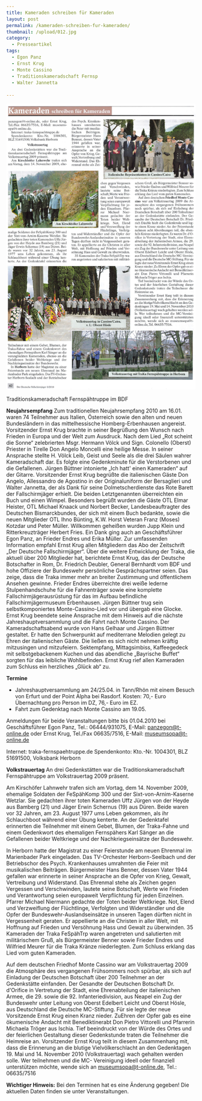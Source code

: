 ```yaml
---
title: Kameraden schreiben für Kameraden
layout: post
permalink: /kameraden-schreiben-fur-kameraden/
thumbnail: /upload/012.jpg
category:
  - Presseartikel
tags:
  - Egon Panz
  - Ernst Krug
  - Monte Cassino
  - Traditionskameradschaft Fernsp
  - Walter Jannetta

---
```


[![](/upload/02.jpg)](/upload/02.jpg)

Traditionskameradschaft Fernspähtruppe im BDF

<strong>Neujahrsempfang</strong>
Zum traditionellen Neujahrsempfang 2010 am 16.01. waren 74 Teilnehmer aus Italien, Österreich sowie den alten und neuen Bundesländern in das mittelhessische Homberg-Erbenhausen angereist. Vorsitzender Ernst Krug brachte in seiner Begrüßung den Wunsch nach Frieden in Europa und der Welt zum Ausdruck. Nach dem Lied „Rot scheint die Sonne“ zelebrierten Msgr. Hermann Völck und Sign. Colonello (Oberst) Priester in Tirelle Don Angelo Moncelli eine heilige Messe. In seiner Ansprache stellte H. Völck Leib, Geist und Seele als die drei Säulen wahrer Kameradschaft dar. Es folgte eine Gedenkminute für die Verstorbenen und die Gefallenen. Jürgen Büttner intonierte „Ich hatt' einen Kameraden“ auf der Gitarre.
Vorsitzender Ernst Krug begrüßte die italienischen Gäste Don Angelo, Allessandro de Agostino in der Originaluniform der Bersaglieri und Walter Jannetta, der als Dank für seine Dolmetscherdienste das Rote Barett der Fallschirmjäger erhielt. Die beiden Letztgenannten überreichten ein Buch und einen Wimpel. Besonders begrüßt wurden die Gäste OTL Elmar Heister, OTL Michael Knaack und Norbert Becker, Landesbeauftragter des Deutschen Bismarckbundes, der sich mit einem Buch bedankte, sowie die neuen Mitglieder OTL Ihno Bünting, K.W. Horst Veteran Franz (Moses) Kotzdar und Peter Müller. Willkommen geheißen wurden Jupp Klein und Ritterkreuzträger Herbert Fries. Ein Dank ging auch an Geschäftsführer Egon Panz, an Frieder Endres und Erika Müller.
Zur umfassenden Information empfahl Ernst Krug allen Mitgliedern das Abo der Zeitschrift „Der Deutsche Fallschirmjäger“. Über die weitere Entwicklung der Traka, die aktuell über 200 Mitglieder hat, berichtete Ernst Krug, das der Deutsche Botschafter in Rom, Dr. Friedrich Deubler, General Bernhardt vom BDF und hohe Offiziere der Bundeswehr persönliche Gesprächspartner seien. Das zeige, dass die Traka immer mehr an breiter Zustimmung und öffentlichem Ansehen gewinne.
Frieder Endres überreichte drei weiße lederne Stulpenhandschuhe für die Fahnenträger sowie eine komplette Fallschirmjägerausrüstung für das im Aufbau befindliche Fallschirmjägermuseum Erbenhausen. Jürgen Büttner trug sein selbstkomponiertes Monte-Cassino-Lied vor und übergab eine Glocke. Ernst Krug beendete seine Ansprache mit dem Hinweis auf die nächste Jahreshauptversammlung und die Fahrt nach Monte Cassino.
Der Kameradschaftsabend wurde von Hans Gelhaar und Jürgen Büttner gestaltet. Er hatte den Schwerpunkt auf mediterrane Melodien gelegt zu Ehren der italienischen Gäste. Die ließen es sich nicht nehmen kräftig mitzusingen und mitzufeiern.
Sektempfang, Mittagsimbiss, Kaffeegedeck mit selbstgebackenem Kuchen und das abendliche „Bayrische Buffet“ sorgten für das leibliche Wohlbefinden. Ernst Krug rief allen Kameraden zum Schluss ein herzliches „Glück ab“ zu.

<strong>Termine</strong>
- Jahreshauptversammlung am 24/25.04. in Tann/Rhön mit einem Besuch von Erfurt und der Point Alpha bei Rasdorf. Kosten: 70,- Euro Übernachtung pro Person im DZ, 76,- Euro im EZ.
- Fahrt zum Gedenktag nach Monte Cassino am 19.05.

Anmeldungen für beide Veranstaltungen bitte bis 01.04.2010 bei Geschäftsführer Egon Panz, Tel.: 06444/931075, E-Mail: panzegon@t-online.de oder Ernst Krug, Tel./Fax 06635/7516, E-Mail: museumsopa@t-online.de

Internet: traka-fernspaehtruppe.de
Spendenkonto: Kto.-Nr. 1004301, BLZ 51691500, Volksbank Herborn

<strong>Volkstrauertag</strong>
An drei Gedenkstätten war die Traditionskameradschaft Fernspähtruppe am Volkstrauertag 2009 präsent.

Am Kirschöfer Lahnwehr trafen sich am Vortag, dem 14. November 2009, ehemalige Soldaten der FeSpähKomp 300 und der Sixt-von-Arnim-Kaserne Wetzlar. Sie gedachten ihrer toten Kameraden Uffz Jürgen von der Heyde aus Bamberg (21) und Jäger Erwin Schernus (19) aus Düren. Beide waren vor 32 Jahren, am 23. August 1977 ums Leben gekommen, als ihr Schlauchboot während einer Übung kenterte. An der Gedenktafel erinnerten die Teilnehmer mit einem Gebet, Blumen, der Traka-Fahne und einem Gedenkwort des ehemaligen Fernspähers Karl Sänger an die Gefallenen beider Weltkriege und der Nachkriegseinsätze der Bundeswehr.

In Herborn hatte der Magistrat zu einer Feierstunde am neuen Ehrenmal im Marienbader Park eingeladen. Das TV-Orchester Herborn-Seelbach und der Betriebschor des Psych. Krankenhauses umrahmten die Feier mit musikalischen Beiträgen. Bürgermeister Hans Benner, dessen Vater 1944 gefallen war erinnerte in seiner Ansprache an die Opfer von Krieg, Gewalt, Vertreibung und Widerstand. Das Ehrenmal stehe als Zeichen gegen Vergessen und Verschwinden, lautete seine Botschaft, Werte wie Frieden und Verantwortung seien europaweit Verpflichtung für jeden Einzelnen. Pfarrer Michael Niermann gedachte der Toten beider Weltkriege. Not, Elend und Verzweiflung der Flüchtlinge, Verfolgten und Widerständler und die Opfer der Bundeswehr-Auslandseinsätze in unseren Tagen dürften nicht in Vergessenheit geraten. Er appellierte an die Christen in aller Welt, mit Hoffnung auf Frieden und Versöhnung Hass und Gewalt zu überwinden. 35 Kameraden der Traka FeSpähTrp waren angetreten und salutierten mit militärischem Gruß, als Bürgermeister Benner sowie Frieder Endres und Wilfried Meurer für die Traka Kränze niederlegten. Zum Schluss erklang das Lied vom guten Kameraden.

Auf dem deutschen Friedhof Monte Cassino war am Volkstrauertag 2009 die Atmosphäre des vergangenen Frühsommers noch spürbar, als sich auf Einladung der Deutschen Botschaft über 200 Teilnehmer an der Gedenkstätte einfanden. Der Gesandte der Deutschen Botschaft Dr. d'Orifice in Vertretung der Stadt, eine Ehrenabteilung der italienischen Armee, die 29. sowie die 92. Infanteriedivision, aus Neapel ein Zug der Bundeswehr unter Leitung von Oberst Edelbert Leicht und Oberst Hösle, aus Deutschland die Deutsche MC-Stiftung. Für sie legte der neue Vorsitzende Ernst Krug einen Kranz nieder. ZuEhren der Opfer gab es eine ökumenische Andacht mit Benediktinerabt Don Pietro Vittorelli und Pfarrerin Michaela Tröger aus Ischia.
Tief beeindruckt von der Würde des Ortes und der feierlichen Gestaltung dieser Gedenkstunde traten die Teilnehmer die Heimreise an.
Vorsitzender Ernst Krug teilt in diesem Zusammenhang mit, dass die Erinnerung an die blutige Vielvölkerschlacht an den Gedenktagen 19. Mai und 14. November 2010 (Volkstrauertag) wach gehalten werden solle. Wer teilnehmen und die MC- Vereinigung ideell oder finanziell unterstützen möchte, wende sich an museumsopa@t-online.de, Tel.: 06635/7516

<strong>Wichtiger Hinweis:</strong> Bei den Terminen hat es eine Änderung gegeben! Die aktuellen Daten finden sie unter Veranstaltungen.
